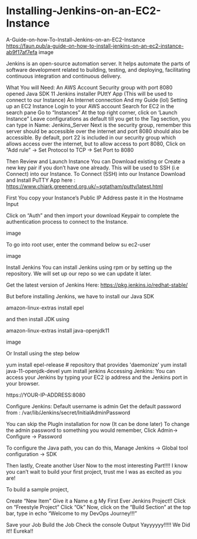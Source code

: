 # Installing-Jenkins-on-an-EC2-Instance

A-Guide-on-how-To-Install-Jenkins-on-an-EC2-Instance
https://faun.pub/a-guide-on-how-to-install-jenkins-on-an-ec2-instance-ab9f17af7efa image

Jenkins is an open-source automation server. It helps automate the parts of software development related to building, testing, and deploying, facilitating continuous integration and continuous delivery.

What You will Need:
An AWS Account
Security group with port 8080 opened
Java SDK 11
Jenkins installer
PUttY App (This will be used to connect to our Instance)
An Internet connection
And my Guide (lol)
Setting up an EC2 Instance
Login to your AWS account
Search for EC2 in the search pane
Go to “Instances”
At the top right corner, click on ‘Launch Instance”
Leave configurations as default till you get to the Tag section, you can type in Name: Jenkins_Server
Next is the security group, remember this server should be accessible over the internet and port 8080 should also be accessible. By default, port 22 is included in our security group which allows access over the internet, but to allow access to port 8080,
Click on “Add rule” -> Set Protocol to TCP -> Set Port to 8080

Then Review and Launch Instance
You can Download existing or Create a new key pair if you don’t have one already. This will be used to SSH (i.e Connect) into our Instance.
To Connect (SSH) into our Instance
Download and Install PuTTY App here : https://www.chiark.greenend.org.uk/~sgtatham/putty/latest.html

First You copy your Instance’s Public IP Address paste it in the Hostname Input

Click on “Auth” and then import your download Keypair to complete the authentication process to connect to the Instance.

image

To go into root user, enter the command below
su ec2-user

image

Install Jenkins
You can install Jenkins using rpm or by setting up the repository. We will set up our repo so we can update it later.

Get the latest version of Jenkins Here: https://pkg.jenkins.io/redhat-stable/

But before installing Jenkins, we have to install our Java SDK

amazon-linux-extras install epel 

and then install JDK using

amazon-linux-extras install java-openjdk11

image

Or Install using the step below

yum install epel-release # repository that provides 'daemonize'
yum install java-11-openjdk-devel
yum install jenkins
Accessing Jenkins:
You can access your Jenkins by typing your EC2 ip address and the Jenkins port in your browser.

https://YOUR-IP-ADDRESS:8080

Configure Jenkins:
Default username is admin
Get the default password from :
/var/lib/Jenkins/secret/InitialAdminPassword

You can skip the PlugIn installation for now (It can be done later)
To change the admin password to something you would remember,
Click Admin-> Configure -> Password

To configure the Java path, you can do this,
Manage Jenkins -> Global tool configuration -> SDK

Then lastly, Create another User
Now to the most interesting Part!!!!
I know you can’t wait to build your first project, trust me I was as excited as you are!

To build a sample project,

Create “New Item”
Give it a Name e.g My First Ever Jenkins Project!!
Click on “Freestyle Project”
Click “Ok”
Now, click on the “Build Section” at the top bar, type in
echo “Welcome to my DevOps Journey!!!”

Save your Job
Build the Job
Check the console Output
Yayyyyyy!!!!! We Did it!! Eureka!!
